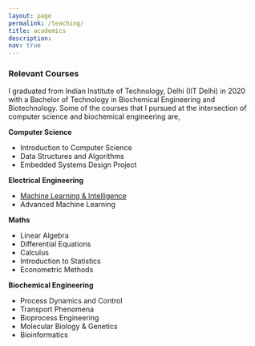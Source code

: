 ```yaml
---
layout: page
permalink: /teaching/
title: academics
description: 
nav: true
---
```


<h3>Relevant Courses</h3>
I graduated from Indian Institute of Technology, Delhi (IIT Delhi) in 2020 with a Bachelor of Technology in Biochemical Engineering and Biotechnology. Some of the courses that I pursued at the intersection of computer science and biochemical engineering are, <br>

<b>Computer Science</b>
<ul>
<li> Introduction to Computer Science </li>
<li> Data Structures and Algorithms </li>
<li> Embedded Systems Design Project </li>
</ul>

<b>Electrical Engineering</b>
<ul>
<li> <a href = "https://web.iitd.ac.in/~sumeet/ell409.html">Machine Learning & Intelligence</a> </li>
<li> Advanced Machine Learning </li>
</ul>

<b>Maths</b>
<ul>
<li> Linear Algebra </li>
<li> Differential Equations </li>
<li> Calculus </li>
<li> Introduction to Statistics </li>
<li> Econometric Methods </li>
</ul>

<b>Biochemical Engineering</b>
<ul>
<li> Process Dynamics and Control </li>
<li> Transport Phenomena </li>
<li> Bioprocess Engineering </li>
<li> Molecular Biology & Genetics </li>
<li> Bioinformatics </li>
</ul>

